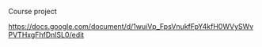 Course project

https://docs.google.com/document/d/1wuiVp_FpsVnukfFpY4kfH0WVySWvPVTHxgFhfDnlSL0/edit
